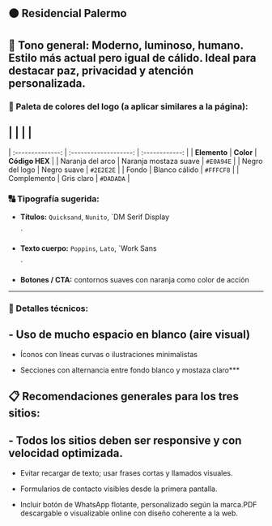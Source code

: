 ## **🟠 Residencial Palermo**

## **🎯 Tono general:** Moderno, luminoso, humano. Estilo más actual pero igual de cálido. Ideal para destacar paz, privacidad y atención personalizada.

### **🎨 Paleta de colores del logo (a aplicar similares a la página):**

## |                  |                       |                |
| :--------------: | :-------------------: | :------------: |
|   **Elemento**   |       **Color**       | **Código HEX** |
| Naranja del arco | Naranja mostaza suave |    `#E0A94E`   |
|  Negro del logo  |      Negro suave      |    `#2E2E2E`   |
|       Fondo      |     Blanco cálido     |    `#FFFCF8`   |
|    Complemento   |       Gris claro      |    `#DADADA`   |

### **🔠 Tipografía sugerida:**

- **Títulos:** `Quicksand`, `Nunito`, `DM Serif Display

  `

- **Texto cuerpo:** `Poppins`, `Lato`, `Work Sans

  `

- **Botones / CTA:** contornos suaves con naranja como color de acción
----------------------------------------------------------------------

### **📐 Detalles técnicos:**

## - Uso de mucho espacio en blanco (aire visual)

- Íconos con líneas curvas o ilustraciones minimalistas

- Secciones con alternancia entre fondo blanco y mostaza claro***

## **📋 Recomendaciones generales para los tres sitios:**

## - Todos los sitios deben ser **responsive** y con **velocidad optimizada**.

- Evitar recargar de texto; usar frases cortas y llamados visuales.

- Formularios de contacto visibles desde la primera pantalla.

- Incluir botón de WhatsApp flotante, personalizado según la marca.PDF descargable o visualizable online con diseño coherente a la web.
